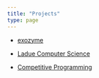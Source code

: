 ```yaml
---
title: "Projects"
type: page
---
```



- [exozyme](https://exozy.me)

- [Ladue Computer Science](https://laduecs.github.io/)

- [Competitive Programming](competitive-programming)
